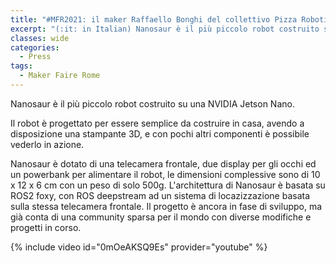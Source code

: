 ```yaml
---
title: "#MFR2021: il maker Raffaello Bonghi del collettivo Pizza Robotics e il progetto Nanosaur"
excerpt: "(:it: in Italian) Nanosaur è il più piccolo robot costruito su una NVIDIA Jetson Nano."
classes: wide
categories:
  - Press
tags:
  - Maker Faire Rome
---
```


Nanosaur è il più piccolo robot costruito su una NVIDIA Jetson Nano.

Il robot è progettato per essere semplice da costruire in casa, avendo a disposizione una stampante 3D, e con pochi altri componenti è possibile vederlo in azione.

Nanosaur è dotato di una telecamera frontale, due display per gli occhi ed un powerbank per alimentare il robot, le dimensioni complessive sono di 10 x 12 x 6 cm con un peso di solo 500g.
L'architettura di Nanosaur è basata su ROS2 foxy, con ROS deepstream ad un sistema di locazizzazione basata sulla stessa telecamera frontale.
Il progetto è ancora in fase di sviluppo, ma già conta di una community sparsa per il mondo con diverse modifiche e progetti in corso.

{% include video id="0mOeAKSQ9Es" provider="youtube" %}
